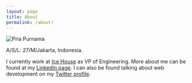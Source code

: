 ```yaml
---
layout: page
title: About
permalink: /about/
---
```


![Pria Purnama](https://scontent-sit4-1.xx.fbcdn.net/v/t1.0-9/13254074_10155385545763504_8961055520768792677_n.jpg?oh=e4f631f20f0a897731f6e3b67ce0a628&oe=579B294F "Pria Purnama")

A/S/L: 27/M/Jakarta, Indonesia.

I currently work at [Ice House](http://www.icehousecorp.com) as VP of Engineering. More about me can be found at my [LinkedIn page](http://id.linkedin.com/in/priapurnama/). I can also be found talking about web development on my [Twitter profile](https://twitter.com/priapurnama).
